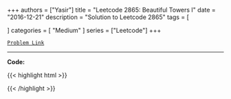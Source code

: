 
+++
authors = ["Yasir"]
title = "Leetcode 2865: Beautiful Towers I"
date = "2016-12-21"
description = "Solution to Leetcode 2865"
tags = [
    
]
categories = [
    "Medium"
]
series = ["Leetcode"]
+++



[`Problem Link`](https://leetcode.com/problems/beautiful-towers-i/description/)

---

**Code:**

{{< highlight html >}}

{{< /highlight >}}

